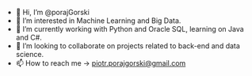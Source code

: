 - 👋 Hi, I’m @porajGorski
- 👀 I’m interested in Machine Learning and Big Data.
- 🌱 I’m currently working with Python and Oracle SQL, learning on Java and C#.
- 💞️ I’m looking to collaborate on projects related to back-end and data science.
- 📫 How to reach me -> piotr.porajgorski@gmail.com
